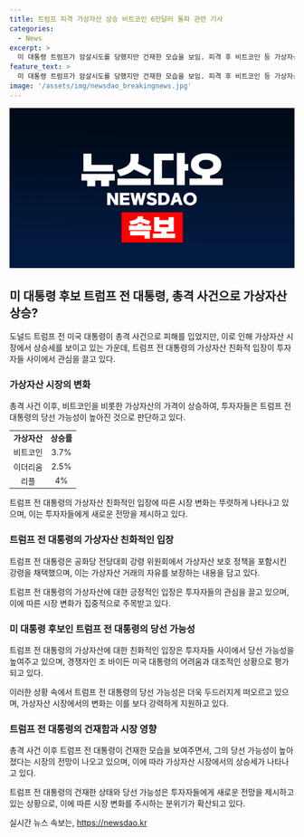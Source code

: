 ```yaml
---
title: 트럼프 피격 가상자산 상승 비트코인 6만달러 돌파 관련 기사
categories:
  - News
excerpt: >
  미 대통령 트럼프가 암살시도를 당했지만 건재한 모습을 보임. 피격 후 비트코인 등 가상자산의 가격 상승, 투자자들은 트럼프의 당선 가능성 상승을 예상. 트럼프는 가상자산에 친화적인 입장, 공화당 강령에 가상자산 보호 정책 포함. 현재 트럼프의 당선 가능성이 높아지고, 경쟁자인 조 바이든은 어려움 겪고 있음. 관련하여 논란이 계속될 것으로 보임.
feature_text: >
  미 대통령 트럼프가 암살시도를 당했지만 건재한 모습을 보임. 피격 후 비트코인 등 가상자산의 가격 상승, 투자자들은 트럼프의 당선 가능성 상승을 예상. 트럼프는 가상자산에 친화적인 입장, 공화당 강령에 가상자산 보호 정책 포함. 현재 트럼프의 당선 가능성이 높아지고, 경쟁자인 조 바이든은 어려움 겪고 있음. 관련하여 논란이 계속될 것으로 보임.
image: '/assets/img/newsdao_breakingnews.jpg'
---
```


<p><img src="/assets/img/newsdao_breakingnews.jpg" alt="ontimetimes 속보" /></p>

<h2 data-ke-size="size26">미 대통령 후보 트럼프 전 대통령, 총격 사건으로 가상자산 상승?</h2>

<p data-ke-size="size16">도널드 트럼프 전 미국 대통령이 총격 사건으로 피해를 입었지만, 이로 인해 가상자산 시장에서 상승세를 보이고 있는 가운데, 트럼프 전 대통령의 가상자산 친화적 입장이 투자자들 사이에서 관심을 끌고 있다.</p>

<h3>가상자산 시장의 변화</h3>

<p data-ke-size="size16">총격 사건 이후, 비트코인을 비롯한 가상자산의 가격이 상승하여, 투자자들은 트럼프 전 대통령의 당선 가능성이 높아진 것으로 판단하고 있다.</p>

<table>
    <tr>
        <td style="text-align: center; height: 17px;"><b>가상자산</b></td>
        <td style="text-align: center; height: 17px;"><b>상승률</b></td>
    </tr>
    <tr>
        <td style="text-align: center; height: 17px;">비트코인</td>
        <td style="text-align: center; height: 17px;">3.7%</td>
    </tr>
    <tr>
        <td style="text-align: center; height: 17px;">이더리움</td>
        <td style="text-align: center; height: 17px;">2.5%</td>
    </tr>
    <tr>
        <td style="text-align: center; height: 17px;">리플</td>
        <td style="text-align: center; height: 17px;">4%</td>
    </tr>
</table>

<p data-ke-size="size16">트럼프 전 대통령의 가상자산 친화적인 입장에 따른 시장 변화는 뚜렷하게 나타나고 있으며, 이는 투자자들에게 새로운 전망을 제시하고 있다.</p>

<h3>트럼프 전 대통령의 가상자산 친화적인 입장</h3>

<p data-ke-size="size16">트럼프 전 대통령은 공화당 전당대회 강령 위원회에서 가상자산 보호 정책을 포함시킨 강령을 채택했으며, 이는 가상자산 거래의 자유를 보장하는 내용을 담고 있다.</p>

<p data-ke-size="size16">트럼프 전 대통령의 가상자산에 대한 긍정적인 입장은 투자자들의 관심을 끌고 있으며, 이에 따른 시장 변화가 집중적으로 주목받고 있다.</p>

<h3>미 대통령 후보인 트럼프 전 대통령의 당선 가능성</h3>

<p data-ke-size="size16">트럼프 전 대통령의 가상자산에 대한 친화적인 입장은 투자자들 사이에서 당선 가능성을 높여주고 있으며, 경쟁자인 조 바이든 미국 대통령의 어려움과 대조적인 상황으로 평가되고 있다.</p>

<p data-ke-size="size16">이러한 상황 속에서 트럼프 전 대통령의 당선 가능성은 더욱 두드러지게 떠오르고 있으며, 가상자산 시장에서의 변화는 이를 보다 강력하게 지원하고 있다.</p>

<h3>트럼프 전 대통령의 건재함과 시장 영향</h3>

<p data-ke-size="size16">총격 사건 이후 트럼프 전 대통령이 건재한 모습을 보여주면서, 그의 당선 가능성이 높아졌다는 시장의 전망이 나오고 있으며, 이에 따라 가상자산 시장에서의 상승세가 나타나고 있다.</p>

<p data-ke-size="size16">트럼프 전 대통령의 건재한 상태와 당선 가능성은 투자자들에게 새로운 전망을 제시하고 있는 상황으로, 이에 따른 시장 변화를 주시하는 분위기가 확산되고 있다.</p>
실시간 뉴스 속보는, <a href="https://newsdao.kr" rel="dofollow">https://newsdao.kr</a>


